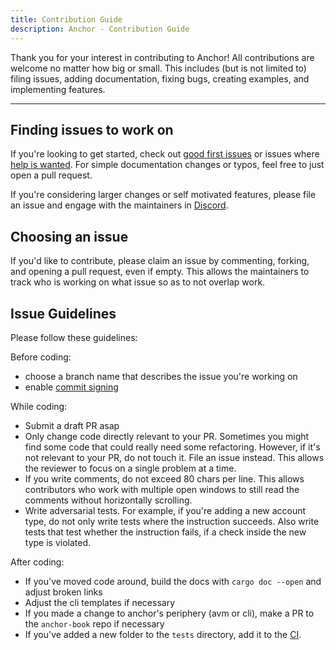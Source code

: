 ```yaml
---
title: Contribution Guide
description: Anchor - Contribution Guide
---
```


Thank you for your interest in contributing to Anchor! All contributions are welcome no
matter how big or small. This includes (but is not limited to) filing issues,
adding documentation, fixing bugs, creating examples, and implementing features.

---

## Finding issues to work on

If you're looking to get started,
check out [good first issues](https://github.com/coral-xyz/anchor/issues?q=is%3Aissue+is%3Aopen+label%3A%22good+first+issue%22)
or issues where [help is wanted](https://github.com/coral-xyz/anchor/issues?q=is%3Aissue+is%3Aopen+label%3A%22help+wanted%22).
For simple documentation changes or typos, feel free to just open a pull request.

If you're considering larger changes or self motivated features, please file an issue
and engage with the maintainers in [Discord](https://discord.gg/NHHGSXAnXk).

## Choosing an issue

If you'd like to contribute, please claim an issue by commenting, forking, and
opening a pull request, even if empty. This allows the maintainers to track who
is working on what issue so as to not overlap work.

## Issue Guidelines

Please follow these guidelines:

Before coding:

- choose a branch name that describes the issue you're working on
- enable [commit signing](https://docs.github.com/en/authentication/managing-commit-signature-verification/signing-commits)

While coding:

- Submit a draft PR asap
- Only change code directly relevant to your PR. Sometimes you might find some code that could really need some refactoring. However, if it's not relevant to your PR, do not touch it. File an issue instead. This allows the reviewer to focus on a single problem at a time.
- If you write comments, do not exceed 80 chars per line. This allows contributors who work with multiple open windows to still read the comments without horizontally scrolling.
- Write adversarial tests. For example, if you're adding a new account type, do not only write tests where the instruction succeeds. Also write tests that test whether the instruction fails, if a check inside the new type is violated.

After coding:

- If you've moved code around, build the docs with `cargo doc --open` and adjust broken links
- Adjust the cli templates if necessary
- If you made a change to anchor's periphery (avm or cli), make a PR to the `anchor-book` repo if necessary
- If you've added a new folder to the `tests` directory, add it to the [CI](./.github/workflows/tests.yaml).
